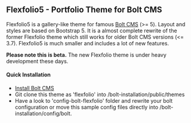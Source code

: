 ## Flexfolio5 - Portfolio Theme for Bolt CMS

Flexfolio5 is a gallery-like theme for famous [Bolt CMS](https://boltcms.io/) (>= 5). Layout and styles are based on Bootstrap 5. It is a almost complete rewrite of the former Flexfolio theme which still works for older Bolt CMS versions (<= 3.7). Flexfolio5 is much smaller and includes a lot of new features.

**Please note this is beta.** The new Flexfolio theme is under heavy development these days.

#### Quick Installation
* [Install Bolt CMS](https://docs.boltcms.io/installation/installation)
* Git clone this theme as 'flexfolio' into /bolt-installation/public/themes
* Have a look to 'config-bolt-flexfolio' folder and rewrite your bolt configuration or move this sample config files directly into /bolt-installation/config/bolt.
